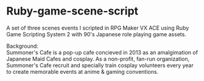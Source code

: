 # Ruby-game-scene-script
A set of three scenes events I scripted in RPG Maker VX ACE using Ruby Game Scripting System 2 with 90's Japanese role playing game assets. 

Background:  
Summoner's Cafe is a pop-up cafe concieved in 2013 as an amalgimation of Japanese Maid Cafes and cosplay.  As a non-profit, fan-run organization, Summoner's Cafe recruit and specially train cosplay volunteers every year to create memorable events at anime & gaming conventions.
